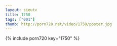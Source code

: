 ```yaml
--- 
layout: sieutv
title: 1750
tags: ["001"]
thumb: http://porn720.net/video/1750/poster.jpg
---
```

{% include porn720 key="1750" %} 
